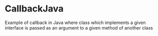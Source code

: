 # CallbackJava
Example of callback in Java where class which implements a given interface is passed as an argument to a given method of another class
